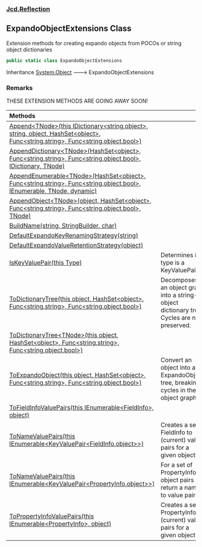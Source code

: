 ### [Jcd.Reflection](Jcd.Reflection.md 'Jcd.Reflection')

## ExpandoObjectExtensions Class

Extension methods for creating expando objects from POCOs or string object dictionaries

```csharp
public static class ExpandoObjectExtensions
```

Inheritance [System.Object](https://docs.microsoft.com/en-us/dotnet/api/System.Object 'System.Object') &#129106;
ExpandoObjectExtensions

### Remarks
THESE EXTENSION METHODS ARE GOING AWAY SOON!

| Methods                                                                                                                                                                                                                                                                                                                                                                                                                                                              |                                                                                            |
|:---------------------------------------------------------------------------------------------------------------------------------------------------------------------------------------------------------------------------------------------------------------------------------------------------------------------------------------------------------------------------------------------------------------------------------------------------------------------|:-------------------------------------------------------------------------------------------|
| [Append&lt;TNode&gt;(this IDictionary&lt;string,object&gt;, string, object, HashSet&lt;object&gt;, Func&lt;string,string&gt;, Func&lt;string,object,bool&gt;)](ExpandoObjectExtensions.Append.EWnSqW/it69gsSx4oO+kOg.md 'Jcd.Reflection.ExpandoObjectExtensions.Append<TNode>(this System.Collections.Generic.IDictionary<string,object>, string, object, System.Collections.Generic.HashSet<object>, System.Func<string,string>, System.Func<string,object,bool>)') |                                                                                            |
| [AppendDictionary&lt;TNode&gt;(HashSet&lt;object&gt;, Func&lt;string,string&gt;, Func&lt;string,object,bool&gt;, IDictionary, TNode)](ExpandoObjectExtensions.AppendDictionary.TPf7htPdDAwR0dy7Mcv5cA.md 'Jcd.Reflection.ExpandoObjectExtensions.AppendDictionary<TNode>(System.Collections.Generic.HashSet<object>, System.Func<string,string>, System.Func<string,object,bool>, System.Collections.IDictionary, TNode)')                                           |                                                                                            |
| [AppendEnumerable&lt;TNode&gt;(HashSet&lt;object&gt;, Func&lt;string,string&gt;, Func&lt;string,object,bool&gt;, IEnumerable, TNode, dynamic)](ExpandoObjectExtensions.AppendEnumerable.SM6ugu1xBawf1FXltk/eEA.md 'Jcd.Reflection.ExpandoObjectExtensions.AppendEnumerable<TNode>(System.Collections.Generic.HashSet<object>, System.Func<string,string>, System.Func<string,object,bool>, System.Collections.IEnumerable, TNode, dynamic)')                         |                                                                                            |
| [AppendObject&lt;TNode&gt;(object, HashSet&lt;object&gt;, Func&lt;string,string&gt;, Func&lt;string,object,bool&gt;, TNode)](ExpandoObjectExtensions.AppendObject.pjGp0NSJH4hSLbSRp0fqCQ.md 'Jcd.Reflection.ExpandoObjectExtensions.AppendObject<TNode>(object, System.Collections.Generic.HashSet<object>, System.Func<string,string>, System.Func<string,object,bool>, TNode)')                                                                                    |                                                                                            |
| [BuildName(string, StringBuilder, char)](ExpandoObjectExtensions.BuildName.QJ4ba7kmG7qPeMWuYDA02w.md 'Jcd.Reflection.ExpandoObjectExtensions.BuildName(string, System.Text.StringBuilder, char)')                                                                                                                                                                                                                                                                    |                                                                                            |
| [DefaultExpandoKeyRenamingStrategy(string)](ExpandoObjectExtensions.DefaultExpandoKeyRenamingStrategy.yS4AuRo/grCda31U8yh+xw.md 'Jcd.Reflection.ExpandoObjectExtensions.DefaultExpandoKeyRenamingStrategy(string)')                                                                                                                                                                                                                                                  |                                                                                            |
| [DefaultExpandoValueRetentionStrategy(object)](ExpandoObjectExtensions.DefaultExpandoValueRetentionStrategy.ekCPXzh0bLtSUniDUkexVg.md 'Jcd.Reflection.ExpandoObjectExtensions.DefaultExpandoValueRetentionStrategy(object)')                                                                                                                                                                                                                                         |                                                                                            |
| [IsKeyValuePair(this Type)](ExpandoObjectExtensions.IsKeyValuePair.y4bQzVc4TcDsGL/6RR6Fbw.md 'Jcd.Reflection.ExpandoObjectExtensions.IsKeyValuePair(this System.Type)')                                                                                                                                                                                                                                                                                              | Determines if a type is a KeyValuePair                                                     |
| [ToDictionaryTree(this object, HashSet&lt;object&gt;, Func&lt;string,string&gt;, Func&lt;string,object,bool&gt;)](ExpandoObjectExtensions.ToDictionaryTree.1ODzATfOV2o10AMyCjEp1A.md 'Jcd.Reflection.ExpandoObjectExtensions.ToDictionaryTree(this object, System.Collections.Generic.HashSet<object>, System.Func<string,string>, System.Func<string,object,bool>)')                                                                                                | Decomposes an object graph into a string-object dictionary tree. Cycles are not preserved. |
| [ToDictionaryTree&lt;TNode&gt;(this object, HashSet&lt;object&gt;, Func&lt;string,string&gt;, Func&lt;string,object,bool&gt;)](ExpandoObjectExtensions.ToDictionaryTree.Sn0gpYbh/pm7+re+i3upoQ.md 'Jcd.Reflection.ExpandoObjectExtensions.ToDictionaryTree<TNode>(this object, System.Collections.Generic.HashSet<object>, System.Func<string,string>, System.Func<string,object,bool>)')                                                                            |                                                                                            |
| [ToExpandoObject(this object, HashSet&lt;object&gt;, Func&lt;string,string&gt;, Func&lt;string,object,bool&gt;)](ExpandoObjectExtensions.ToExpandoObject.P3mHKpDMwTvNEQAkmgVdMA.md 'Jcd.Reflection.ExpandoObjectExtensions.ToExpandoObject(this object, System.Collections.Generic.HashSet<object>, System.Func<string,string>, System.Func<string,object,bool>)')                                                                                                   | Convert an object into an ExpandoObject, tree, breaking cycles in the object graph.        |
| [ToFieldInfoValuePairs(this IEnumerable&lt;FieldInfo&gt;, object)](ExpandoObjectExtensions.ToFieldInfoValuePairs.yNiNJNIwwB6M543uysbirg.md 'Jcd.Reflection.ExpandoObjectExtensions.ToFieldInfoValuePairs(this System.Collections.Generic.IEnumerable<System.Reflection.FieldInfo>, object)')                                                                                                                                                                         |                                                                                            |
| [ToNameValuePairs(this IEnumerable&lt;KeyValuePair&lt;FieldInfo,object&gt;&gt;)](ExpandoObjectExtensions.ToNameValuePairs.fBavwt2m/1fZGefV9KOnyA.md 'Jcd.Reflection.ExpandoObjectExtensions.ToNameValuePairs(this System.Collections.Generic.IEnumerable<System.Collections.Generic.KeyValuePair<System.Reflection.FieldInfo,object>>)')                                                                                                                             | Creates a set of FieldInfo to (current) value pairs for a given object.                    |
| [ToNameValuePairs(this IEnumerable&lt;KeyValuePair&lt;PropertyInfo,object&gt;&gt;)](ExpandoObjectExtensions.ToNameValuePairs.4KS9gGsMBNI26Xzd/zNccg.md 'Jcd.Reflection.ExpandoObjectExtensions.ToNameValuePairs(this System.Collections.Generic.IEnumerable<System.Collections.Generic.KeyValuePair<System.Reflection.PropertyInfo,object>>)')                                                                                                                       | For a set of PropertyInfo to object pairs return a name to value pair.                     |
| [ToPropertyInfoValuePairs(this IEnumerable&lt;PropertyInfo&gt;, object)](ExpandoObjectExtensions.ToPropertyInfoValuePairs.6Ys3EHQt6guh45y0ITqEwA.md 'Jcd.Reflection.ExpandoObjectExtensions.ToPropertyInfoValuePairs(this System.Collections.Generic.IEnumerable<System.Reflection.PropertyInfo>, object)')                                                                                                                                                          | Creates a set of PropertyInfo to (current) value pairs for a given object.                 |
